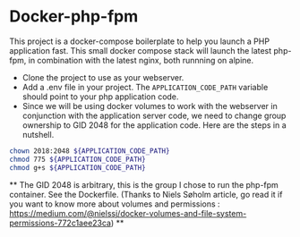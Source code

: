 # Docker-php-fpm

This project is a docker-compose boilerplate to help you launch a PHP application fast. This small docker compose stack will launch the latest php-fpm, in combination with the latest nginx, both runnning on alpine.

* Clone the project to use as your webserver.
* Add a .env file in your project. The `APPLICATION_CODE_PATH` variable should point to your php application code.
* Since we will be using docker volumes to work with the webserver in conjunction with the application server code, we need to change group ownership to GID 2048 for the application code. Here are the steps in a nutshell. 
```sh
chown 2018:2048 ${APPLICATION_CODE_PATH}
chmod 775 ${APPLICATION_CODE_PATH}
chmod g+s ${APPLICATION_CODE_PATH}
```

** The GID 2048 is arbitrary, this is the group I chose to run the php-fpm container. See the Dockerfile. (Thanks to Niels Søholm article, go read it if you want to know more about volumes and permissions : https://medium.com/@nielssj/docker-volumes-and-file-system-permissions-772c1aee23ca)
**

